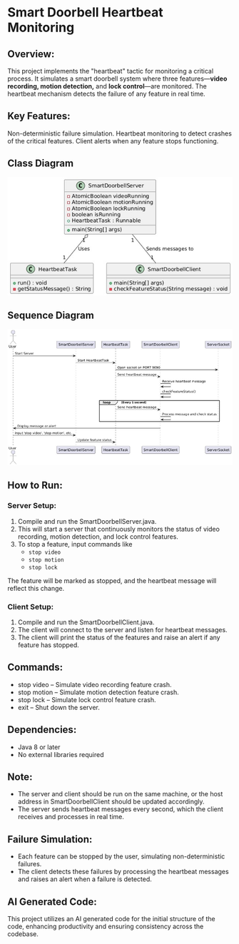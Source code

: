 # Smart Doorbell Heartbeat Monitoring

## Overview:
This project implements the "heartbeat" tactic for monitoring a critical process. It simulates a smart doorbell system where three features—**video recording, motion detection,** and **lock control**—are monitored. The heartbeat mechanism detects the failure of any feature in real time.

## Key Features:
Non-deterministic failure simulation.
Heartbeat monitoring to detect crashes of the critical features.
Client alerts when any feature stops functioning.

## Class Diagram
![Class Diagram](diagrams/ClassDiagram.jpeg)

## Sequence Diagram
![Sequence Diagram](diagrams/SequenceDiagram.jpeg)

## How to Run:
### Server Setup:
1. Compile and run the SmartDoorbellServer.java.
2. This will start a server that continuously monitors the status of video recording, motion detection, and lock control features.
3. To stop a feature, input commands like
    - `stop video`
    - `stop motion`
    - `stop lock`
  
The feature will be marked as stopped, and the heartbeat message will reflect this change.

### Client Setup:
1. Compile and run the SmartDoorbellClient.java.
2. The client will connect to the server and listen for heartbeat messages.
3. The client will print the status of the features and raise an alert if any feature has stopped.

## Commands:
+ stop video – Simulate video recording feature crash.
+ stop motion – Simulate motion detection feature crash.
+ stop lock – Simulate lock control feature crash.
+ exit – Shut down the server.

## Dependencies:
+ Java 8 or later
+ No external libraries required

## Note:
+ The server and client should be run on the same machine, or the host address in SmartDoorbellClient should be updated accordingly.
+ The server sends heartbeat messages every second, which the client receives and processes in real time.

## Failure Simulation:
+ Each feature can be stopped by the user, simulating non-deterministic failures.
+ The client detects these failures by processing the heartbeat messages and raises an alert when a failure is detected.

## AI Generated Code:
This project utilizes an AI generated code for the initial structure of the code, enhancing productivity and ensuring consistency across the codebase.
